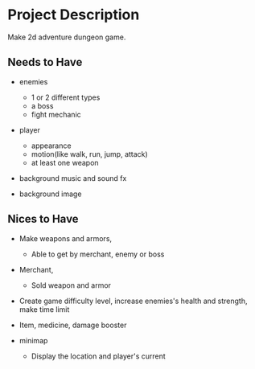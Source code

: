 # Project Description

Make 2d adventure dungeon game. 

## Needs to Have
 - enemies
    - 1 or 2 different types
    - a boss
    - fight mechanic
- player
    - appearance
    - motion(like walk, run, jump, attack)
    - at least one weapon

- background music and sound fx
- background image

## Nices to Have
- Make weapons and armors,
    - Able to get by merchant, enemy or boss
- Merchant,
    - Sold weapon and armor

- Create game difficulty level, 
    increase enemies's health and strength, make time limit
- Item, 
    medicine, damage booster
- minimap
    - Display the location and player's current